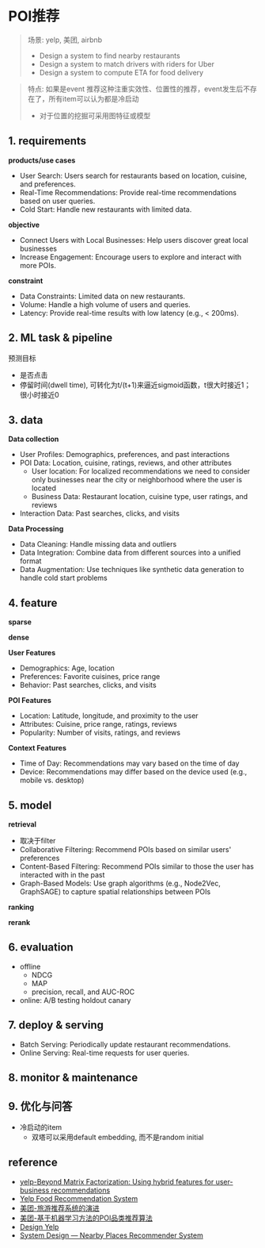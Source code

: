 # POI推荐

> 场景: yelp, 美团, airbnb
> - Design a system to find nearby restaurants
> - Design a system to match drivers with riders for Uber
> - Design a system to compute ETA for food delivery

> 特点: 如果是event 推荐这种注重实效性、位置性的推荐，event发生后不存在了，所有item可以认为都是冷启动
> - 对于位置的挖掘可采用图特征或模型


## 1. requirements
**products/use cases**
- User Search: Users search for restaurants based on location, cuisine, and preferences.
- Real-Time Recommendations: Provide real-time recommendations based on user queries.
- Cold Start: Handle new restaurants with limited data.

**objective**
- Connect Users with Local Businesses: Help users discover great local businesses
- Increase Engagement: Encourage users to explore and interact with more POIs.

**constraint**
- Data Constraints: Limited data on new restaurants.
- Volume: Handle a high volume of users and queries.
- Latency: Provide real-time results with low latency (e.g., < 200ms).


## 2. ML task & pipeline

预测目标
- 是否点击
- 停留时间(dwell time), 可转化为t/(t+1)来逼近sigmoid函数，t很大时接近1；很小时接近0


## 3. data
**Data collection**
- User Profiles: Demographics, preferences, and past interactions
- POI Data: Location, cuisine, ratings, reviews, and other attributes
  - User location: For localized recommendations we need to consider only businesses near the city or neighborhood where the user is located
  - Business Data: Restaurant location, cuisine type, user ratings, and reviews
- Interaction Data: Past searches, clicks, and visits

**Data Processing**
- Data Cleaning: Handle missing data and outliers
- Data Integration: Combine data from different sources into a unified format
- Data Augmentation: Use techniques like synthetic data generation to handle cold start problems


## 4. feature
**sparse**

**dense**

**User Features**
- Demographics: Age, location
- Preferences: Favorite cuisines, price range
- Behavior: Past searches, clicks, and visits

**POI Features**
- Location: Latitude, longitude, and proximity to the user
- Attributes: Cuisine, price range, ratings, reviews
- Popularity: Number of visits, ratings, and reviews

**Context Features**
- Time of Day: Recommendations may vary based on the time of day
- Device: Recommendations may differ based on the device used (e.g., mobile vs. desktop)


## 5. model

**retrieval**
- 取决于filter
- Collaborative Filtering: Recommend POIs based on similar users' preferences
- Content-Based Filtering: Recommend POIs similar to those the user has interacted with in the past
- Graph-Based Models: Use graph algorithms (e.g., Node2Vec, GraphSAGE) to capture spatial relationships between POIs


**ranking**


**rerank**


## 6. evaluation
- offline
  - NDCG
  - MAP
  - precision, recall, and AUC-ROC
- online: A/B testing holdout canary


## 7. deploy & serving
- Batch Serving: Periodically update restaurant recommendations.
- Online Serving: Real-time requests for user queries.

## 8. monitor & maintenance


## 9. 优化与问答
- 冷启动的item
  - 双塔可以采用default embedding, 而不是random initial


## reference
- [yelp-Beyond Matrix Factorization: Using hybrid features for user-business recommendations](https://engineeringblog.yelp.com/2022/04/beyond-matrix-factorization-using-hybrid-features-for-user-business-recommendations.html)
- [Yelp Food Recommendation System](https://cs229.stanford.edu/proj2013/SawantPai-YelpFoodRecommendationSystem.pdf)
- [美团-旅游推荐系统的演进](https://tech.meituan.com/2017/03/24/travel-recsys.html)
- [美团-基于机器学习方法的POI品类推荐算法](https://tech.meituan.com/2014/12/18/poi-category-recommendation-algorithm-based-on-machine-learning.html)
- [Design Yelp](https://systemdesignschool.io/problems/yelp/solution)
- [System Design — Nearby Places Recommender System](https://mecha-mind.medium.com/system-design-nearby-places-recommender-system-7ac53e27c977)